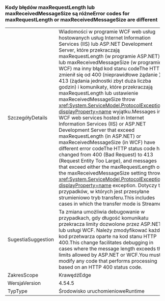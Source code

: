 ### <a name="error-codes-for-maxrequestlength-or-maxreceivedmessagesize-are-different"></a><span data-ttu-id="f88f7-101">Kody błędów maxRequestLength lub maxReceivedMessageSize są różne</span><span class="sxs-lookup"><span data-stu-id="f88f7-101">Error codes for maxRequestLength or maxReceivedMessageSize are different</span></span>

|   |   |
|---|---|
|<span data-ttu-id="f88f7-102">Szczegóły</span><span class="sxs-lookup"><span data-stu-id="f88f7-102">Details</span></span>|<span data-ttu-id="f88f7-103">Wiadomości w programie WCF web usług hostowanych usług Internet Information Services (IIS) lub ASP.NET Development Server, które przekraczają maxRequestLength (w programie ASP.NET) lub maxReceivedMessageSize (w programie WCF) ma inny błąd kod stanu codeThe HTTP zmienił się od 400 (nieprawidłowe żądanie ) 413 (żądania jednostki zbyt duża liczba godzin) i komunikaty, które przekraczają maxRequestLength lub ustawienie maxReceivedMessageSize throw <xref:System.ServiceModel.ProtocolException?displayProperty=name> wyjątku.</span><span class="sxs-lookup"><span data-stu-id="f88f7-103">Messages in WCF web services hosted in Internet Information Services (IIS) or ASP.NET Development Server that exceed maxRequestLength (in ASP.NET) or maxReceivedMessageSize (in WCF) have different error codeThe HTTP status code has changed from 400 (Bad Request) to 413 (Request Entity Too Large), and messages that exceed either the maxRequestLength or the maxReceivedMessageSize setting throw a <xref:System.ServiceModel.ProtocolException?displayProperty=name> exception.</span></span> <span data-ttu-id="f88f7-104">Dotyczy to przypadków, w których jest przesyłane strumieniowo tryb transferu.</span><span class="sxs-lookup"><span data-stu-id="f88f7-104">This includes cases in which the transfer mode is Streamed.</span></span>|
|<span data-ttu-id="f88f7-105">Sugestia</span><span class="sxs-lookup"><span data-stu-id="f88f7-105">Suggestion</span></span>|<span data-ttu-id="f88f7-106">Ta zmiana umożliwia debugowanie w przypadkach, gdy długość komunikatu przekracza limity dozwolone przez ASP.NET lub usługi WCF. Należy zmodyfikować każdy kod przetwarza oparte na kod stanu HTTP 400.</span><span class="sxs-lookup"><span data-stu-id="f88f7-106">This change facilitates debugging in cases where the message length exceeds the limits allowed by ASP.NET or WCF.You must modify any code that performs processing based on an HTTP 400 status code.</span></span>|
|<span data-ttu-id="f88f7-107">Zakres</span><span class="sxs-lookup"><span data-stu-id="f88f7-107">Scope</span></span>|<span data-ttu-id="f88f7-108">Krawędź</span><span class="sxs-lookup"><span data-stu-id="f88f7-108">Edge</span></span>|
|<span data-ttu-id="f88f7-109">Wersja</span><span class="sxs-lookup"><span data-stu-id="f88f7-109">Version</span></span>|<span data-ttu-id="f88f7-110">4.5</span><span class="sxs-lookup"><span data-stu-id="f88f7-110">4.5</span></span>|
|<span data-ttu-id="f88f7-111">Typ</span><span class="sxs-lookup"><span data-stu-id="f88f7-111">Type</span></span>|<span data-ttu-id="f88f7-112">Środowisko uruchomieniowe</span><span class="sxs-lookup"><span data-stu-id="f88f7-112">Runtime</span></span>|

